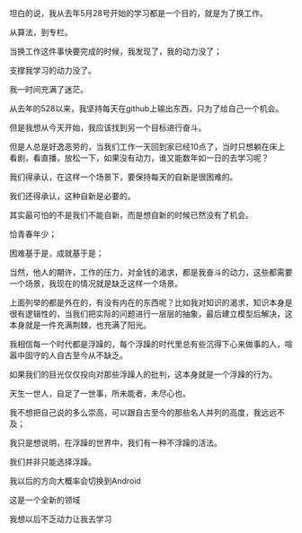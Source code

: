 坦白的说，我从去年5月28号开始的学习都是一个目的，就是为了换工作。

从算法，到专栏。

当换工作这件事快要完成的时候，我发现了，我的动力没了；

支撑我学习的动力没了。

我一时间充满了迷茫。

从去年的528以来，我坚持每天在github上输出东西，只为了给自己一个机会。

但是我想从今天开始，我应该找到另一个目标进行奋斗。

但是人总是好逸恶劳的，当我们工作一天回到家已经10点了，当时只想躺在床上看剧，看直播，放松一下，如果没有动力，谁又能数年如一日的去学习呢？

我们得承认，在这样一个场景下，要保持每天的自新是很困难的。

我们还得承认，这种自新是必要的。

其实最可怕的不是我们不能自新，而是想自新的时候已然没有了机会。

恰青春年少；

困难基于是，成就基于是；

当然，他人的期许，工作的压力，对金钱的渴求，都是我奋斗的动力，这些都需要一个场景，我现在的情况就是缺乏这样一个场景。

上面列举的都是外在的，有没有内在的东西呢？比如我对知识的渴求，知识本身是很有逻辑性的，当我们把实际的问题进行一层层的抽象，最后建立模型后解决，这本身就是一件充满荆棘，也充满了阳光。

我相信每一个时代都是浮躁的，每个浮躁的时代里总有些沉得下心来做事的人，喧嚣中固守的人自古至今从不缺乏。

如果我们的目光仅仅投向对那些浮躁人的批判，这本身就是一个浮躁的行为。

天生一世人，自足了一世事，所未能者，未尽心也。

我不想把自己说的多么崇高，可以跟自古至今的那些名人并列的高度，我远远不及；

我只是想说明，在浮躁的世界中，我们有一种不浮躁的活法。

我们并非只能选择浮躁。

我以后的方向大概率会切换到Android

这是一个全新的领域 

我想以后不乏动力让我去学习

